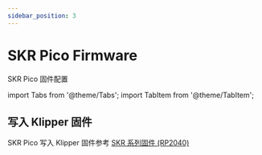 ```yaml
---
sidebar_position: 3
---
```


# SKR Pico Firmware

SKR Pico 固件配置

<!-- import lib start -->

import Tabs from '@theme/Tabs';
import TabItem from '@theme/TabItem';

<!-- import lib end -->

## 写入 Klipper 固件

SKR Pico 写入 Klipper 固件参考 [SKR 系列固件 (RP2040)](../skr-firmware-rp2040.md)

